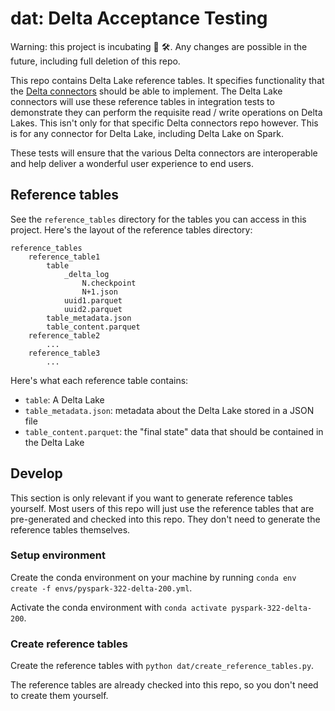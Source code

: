 # dat: Delta Acceptance Testing

Warning: this project is incubating 🚧 🛠.  Any changes are possible in the future, including full deletion of this repo.

This repo contains Delta Lake reference tables.  It specifies functionality that the [Delta connectors](https://github.com/delta-io/connectors) should be able to implement.  The Delta Lake connectors will use these reference tables in integration tests to demonstrate they can perform the requisite read / write operations on Delta Lakes.  This isn't only for that specific Delta connectors repo however.  This is for any connector for Delta Lake, including Delta Lake on Spark.

These tests will ensure that the various Delta connectors are interoperable and help deliver a wonderful user experience to end users.

## Reference tables

See the `reference_tables` directory for the tables you can access in this project.  Here's the layout of the reference tables directory:

```
reference_tables
    reference_table1
        table
            _delta_log
                N.checkpoint
                N+1.json
            uuid1.parquet
            uuid2.parquet
        table_metadata.json
        table_content.parquet
    reference_table2
        ...
    reference_table3
        ...
```

Here's what each reference table contains:

* `table`: A Delta Lake
* `table_metadata.json`: metadata about the Delta Lake stored in a JSON file
* `table_content.parquet`: the "final state" data that should be contained in the Delta Lake

## Develop

This section is only relevant if you want to generate reference tables yourself.  Most users of this repo will just use the reference tables that are pre-generated and checked into this repo.  They don't need to generate the reference tables themselves.

### Setup environment

Create the conda environment on your machine by running `conda env create -f envs/pyspark-322-delta-200.yml`.

Activate the conda environment with `conda activate pyspark-322-delta-200`.

### Create reference tables

Create the reference tables with `python dat/create_reference_tables.py`.

The reference tables are already checked into this repo, so you don't need to create them yourself.

